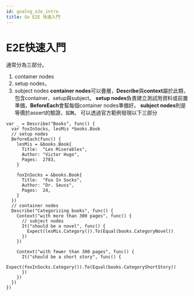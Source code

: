 ```yaml
---
id: goalng_e2e_intro
title: Go E2E 快速入門
---
```

# E2E快速入門
通常分為三部分。
1. container nodes
2. setup nodes，
3. subject nodes
**container nodes**可以疊層，**Describe**與**context**屬於此類，包含container、setup與subject。
**setup nodes**負責建立測試用資料或前置準備，**BeforeEach**會幫每個container nodes準備好。
**subject nodes**則是等價於assert的驗證，如**It**。
可以透過官方範例發現以下三部分
```golang
var _ = Describe("Books", func() {
  var foxInSocks, lesMis *books.Book
  // setup nodes
  BeforeEach(func() {
    lesMis = &books.Book{
      Title:  "Les Miserables",
      Author: "Victor Hugo",
      Pages:  2783,
    }

    foxInSocks = &books.Book{
      Title:  "Fox In Socks",
      Author: "Dr. Seuss",
      Pages:  24,
    }
  })
  // container nodes
  Describe("Categorizing books", func() {
    Context("with more than 300 pages", func() {
      // subject nodes
      It("should be a novel", func() {
        Expect(lesMis.Category()).To(Equal(books.CategoryNovel))
      })
    })

    Context("with fewer than 300 pages", func() {
      It("should be a short story", func() {
        Expect(foxInSocks.Category()).To(Equal(books.CategoryShortStory))
      })
    })
  })
})
```